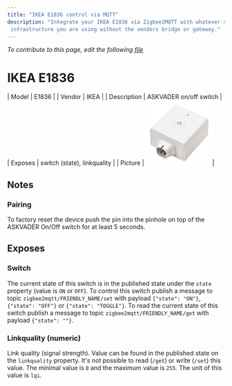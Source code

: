 ```yaml
---
title: "IKEA E1836 control via MQTT"
description: "Integrate your IKEA E1836 via Zigbee2MQTT with whatever smart home
 infrastructure you are using without the vendors bridge or gateway."
---
```


*To contribute to this page, edit the following
[file](https://github.com/Koenkk/zigbee2mqtt.io/blob/master/docs/devices/E1836.md)*

# IKEA E1836

| Model | E1836  |
| Vendor  | IKEA  |
| Description | ASKVADER on/off switch |
| Exposes | switch (state), linkquality |
| Picture | ![IKEA E1836](../images/devices/E1836.jpg) |

## Notes

### Pairing

To factory reset the device push the pin into the pinhole on top of the ASKVADER On/Off switch for at least 5 seconds. 

## Exposes

### Switch 
The current state of this switch is in the published state under the `state` property (value is `ON` or `OFF`).
To control this switch publish a message to topic `zigbee2mqtt/FRIENDLY_NAME/set` with payload `{"state": "ON"}`, `{"state": "OFF"}` or `{"state": "TOGGLE"}`.
To read the current state of this switch publish a message to topic `zigbee2mqtt/FRIENDLY_NAME/get` with payload `{"state": ""}`.

### Linkquality (numeric)
Link quality (signal strength).
Value can be found in the published state on the `linkquality` property.
It's not possible to read (`/get`) or write (`/set`) this value.
The minimal value is `0` and the maximum value is `255`.
The unit of this value is `lqi`.


